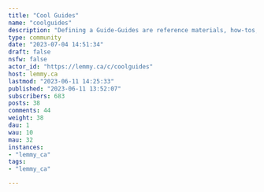 ```yaml
---
title: "Cool Guides" 
name: "coolguides"
description: "Defining a Guide-Guides are reference materials, how-tos, and/or comparison tables. It takes both content and layout to make something a guide. The layout or structure of a guide must be that so, when someone is trying to find/reference information from the guide, they can do so logically or simply. If someone has to visually bop around your guide to find what they are looking for, the guide does not pass the layout test. On top of that not all guides are created equal, many technically qualify as guides, but lack substance. Guides are typically laid out in a grid configuration of some sort or sectioned into multiple tables by a category or step of a process. Flow charts and step-by-step guides are considered guides, so are visual references that line up different types of something next to one another other.Defining An Infographic-An infographic is more educational in layout and content, finding something specific on an infographic is not as easy because it is designed to inform through more narrative structures. If your guide is more of a visual essay than a structured table or list, then chances are that is an infographic. Sometimes infographics can masquerade as how-to guides.**Remembering That Sometimes It's Grey** These are the considerations the mod team use when they feel it is appropriate to remove posts. If you have questions message us, if you thinka post is not a good one downvote it.If you know the source of your guide, post it in the comments so people can know the true heros!Many of you might have whole folders of guides, but they are all on similar topics. Please help keep the sub diverse by not saturating the sub with one topic. If you do we may remove some of your posts in the interest of keeping a wide array of topics.Lastly always check the comments for guides. Moderators are not experts in everything we do not always moderate for accuracy though there are often one or two people wearing their smarty pants in the comments.Rules-**Direct links to images**Only direct links to images of type .png, jpg, and .jpeg are allowed**Infographics will be removed**An infographic is more educational in layout and content, finding something specific on an infographic is not as easy because it is designed to inform through more narrative structures. If your guide is more of a visual essay than a structured table or list, then chances are that is an infographic. Sometimes infographics can masquerade as how-to guides.**Nonserious/Comedy Guides Will Be Removed****Dangerous/Harmful/Hurtful/Destructive Guides** Guides depicting harmful, dangerous, or destructive content will be removed. This includes guides describing the creation of dangerous items/materials and/or guides that are designed with the purpose to harm or hurt others do not fit the culture of this community and will be removed."
type: community
date: "2023-07-04 14:51:34"
draft: false
nsfw: false
actor_id: "https://lemmy.ca/c/coolguides"
host: lemmy.ca
lastmod: "2023-06-11 14:25:33"
published: "2023-06-11 13:52:07"
subscribers: 683
posts: 38
comments: 44
weight: 38
dau: 1
wau: 10
mau: 32
instances:
- "lemmy_ca"
tags: 
- "lemmy_ca"

---
```

